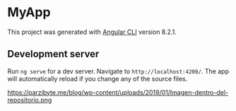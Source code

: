 # MyApp

This project was generated with [Angular CLI](https://github.com/angular/angular-cli) version 8.2.1.

## Development server

Run `ng serve` for a dev server. Navigate to `http://localhost:4200/`. The app will automatically reload if you change any of the source files.


https://parzibyte.me/blog/wp-content/uploads/2019/01/Imagen-dentro-del-repositorio.png
